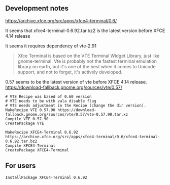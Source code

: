 ## Development notes
https://archive.xfce.org/src/apps/xfce4-terminal/0.6/

It seems that xfce4-terminal-0.6.92.tar.bz2  is the latest version before XFCE 4.14 release

It seems it requires dependency of vte-2.91

> Xfce Terminal is based on the VTE Terminal Widget Library, just like gnome-terminal. Vte is probably not the fastest terminal emulation library on earth, but it's one of the best when it comes to Unicode support, and not to forget, it's actively developed. 

0.57 seems to be the latest version of vte before XFCE 4.14 release.
https://download-fallback.gnome.org/sources/vte/0.57/


```
# VTE Recipe was based of 0.60 version
# VTE needs to be with vala disable flag
# VTE needs adjustment in the Recipe (change the dir version).
MakeRecipe VTE 0.57.90 https://download-fallback.gnome.org/sources/vte/0.57/vte-0.57.90.tar.xz
Compile VTE 0.57.90
CreatePackage VTE

MakeRecipe XFCE4-Terminal 0.6.92 https://archive.xfce.org/src/apps/xfce4-terminal/0.6/xfce4-terminal-0.6.92.tar.bz2
Compile XFCE4-Terminal
CreatePackage XFCE4-Terminal
```

## For users
`InstallPackage XFCE4-Terminal 0.6.92`

